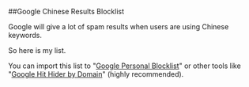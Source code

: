 ##Google Chinese Results Blocklist

Google will give a lot of spam results when users are using Chinese keywords.

So here is my list.

You can import this list to "[Google Personal Blocklist](https://chrome.google.com/webstore/detail/personal-blocklist-by-goo/nolijncfnkgaikbjbdaogikpmpbdcdef)" or other tools like "[Google Hit Hider by Domain](https://greasyfork.org/zh-CN/scripts/1682-google-hit-hider-by-domain-search-filter-block-sites)" (highly recommended).